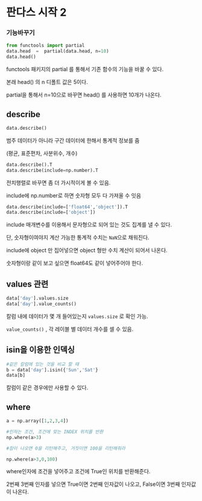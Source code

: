 # 판다스 시작 2



### 기능바꾸기



```python
from functools import partial
data.head  =  partial(data.head, n=10)
data.head()
```



functools 패키지의 partial 를 통해서 기존 함수의 기능을 바꿀 수 있다.

본래 head() 의 n 디폴트 값은 5이다. 

partial을 통해서 n=10으로 바꾸면 head() 를 사용하면 10개가 나온다.



## **describe**



```python
data.describe()
```



범주 데이터가 아니라 구간 데이터에 한해서 통계적 정보를 줌

(평균, 표준편차, 사분위수, 개수)



```python
data.describe().T
data.describe(include=np.number).T
```



전치행렬로 바꾸면 좀 더 가시적이게 볼 수 있음.

include에 np.number로 하면 숫자형 모두 다 가져올 수 잇음



```python
data.describe(include=['float64','object']).T
data.describe(include=['object'])
```



include 매개변수를 이용해서 문자형으로 되어 있는 것도 집계를 낼 수 있다.

단, 숫자형이여야지 계산 가능한 통계적 수치는 `NaN`으로 채워진다.



include에 object 만 집어넣으면 object 형만 수치 계산이 되어서 나온다.﻿

숫자형이랑 같이 보고 싶으면 float64도 같이 넣어주어야 한다.



## **values 관련**



```python
data['day'].values.size
data['day'].value_counts()
```



칼럼 내에 데이터가 몇 개 들어있는지 `values.size` 로 확인 가능.

`value_counts()` , 각 레이블 별 데이터 개수를 셀 수 있음.



## **isin을 이용한 인덱싱**



```python
#같은 칼럼에 있는 것을 비교 할 때
b = data['day'].isin({'Sun','Sat'}
data[b]
```



칼럼이 같은 경우에만 사용할 수 있다.



## **where**



```python
a = np.array([1,2,3,4])

#인자는 조건, 조건에 맞는 INDEX 위치를 반환
np.where(a>3)

#참이 나오면 0을 리턴해주고, 거짓이면 100을 리턴해줘라

np.where(a>3,0,100)
```



where인자에 조건을 넣어주고 조건에 True인 위치를 반환해준다.

2번째 3번째 인자를 넣으면 True이면 2번째 인자값이 나오고, False이면 3번째 인자값이 나온다.


